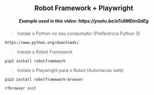 <h2 align="center">
  Robot Framework + Playwright
</h2>
<h5 align="center">
 Example used in this video: https://youtu.be/oTc8MDmQdEg
</h4>

> Instale o Python no seu computador (Preferência Python 3)
```
https://www.python.org/downloads/
```

> Instale o Robot Framework
```
pip3 install robotframework
```

> Instale o Playwright para o Robot (Automacao web)
```
pip3 install robotframework-browser
```
```
rfbrowser init
```
